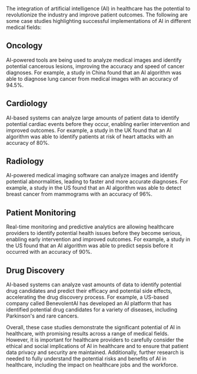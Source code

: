 
The integration of artificial intelligence (AI) in healthcare has the potential to revolutionize the industry and improve patient outcomes. The following are some case studies highlighting successful implementations of AI in different medical fields:

Oncology
--------

AI-powered tools are being used to analyze medical images and identify potential cancerous lesions, improving the accuracy and speed of cancer diagnoses. For example, a study in China found that an AI algorithm was able to diagnose lung cancer from medical images with an accuracy of 94.5%.

Cardiology
----------

AI-based systems can analyze large amounts of patient data to identify potential cardiac events before they occur, enabling earlier intervention and improved outcomes. For example, a study in the UK found that an AI algorithm was able to identify patients at risk of heart attacks with an accuracy of 80%.

Radiology
---------

AI-powered medical imaging software can analyze images and identify potential abnormalities, leading to faster and more accurate diagnoses. For example, a study in the US found that an AI algorithm was able to detect breast cancer from mammograms with an accuracy of 96%.

Patient Monitoring
------------------

Real-time monitoring and predictive analytics are allowing healthcare providers to identify potential health issues before they become serious, enabling early intervention and improved outcomes. For example, a study in the US found that an AI algorithm was able to predict sepsis before it occurred with an accuracy of 90%.

Drug Discovery
--------------

AI-based systems can analyze vast amounts of data to identify potential drug candidates and predict their efficacy and potential side effects, accelerating the drug discovery process. For example, a US-based company called BenevolentAI has developed an AI platform that has identified potential drug candidates for a variety of diseases, including Parkinson's and rare cancers.

Overall, these case studies demonstrate the significant potential of AI in healthcare, with promising results across a range of medical fields. However, it is important for healthcare providers to carefully consider the ethical and social implications of AI in healthcare and to ensure that patient data privacy and security are maintained. Additionally, further research is needed to fully understand the potential risks and benefits of AI in healthcare, including the impact on healthcare jobs and the workforce.
